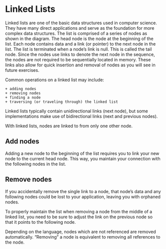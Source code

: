 # Linked Lists
Linked lists are one of the basic data structures used in computer science. They have many direct applications and serve as the foundation for more complex data structures.
The list is comprised of a series of nodes as shown in the diagram. The head node is the node at the beginning of the list. Each node contains data and a link (or pointer) to the next node in the list. The list is terminated when a node’s link is null. This is called the tail node.
Since the nodes use links to denote the next node in the sequence, the nodes are not required to be sequentially located in memory. These links also allow for quick insertion and removal of nodes as you will see in future exercises.

Common operations on a linked list may include:

    + adding nodes
    + removing nodes
    + finding a node
    + traversing (or traveling through) the linked list

Linked lists typically contain unidirectional links (next node), but some implementations make use of bidirectional links (next and previous nodes).

With linked lists, nodes are linked to from only one other node.
## Add nodes
Adding a new node to the beginning of the list requires you to link your new node to the current head node. This way, you maintain your connection with the following nodes in the list.
## Remove nodes
If you accidentally remove the single link to a node, that node’s data and any following nodes could be lost to your application, leaving you with orphaned nodes.

To properly maintain the list when removing a node from the middle of a linked list, you need to be sure to adjust the link on the previous node so that it points to the following node.

Depending on the language, nodes which are not referenced are removed automatically. “Removing” a node is equivalent to removing all references to the node.


